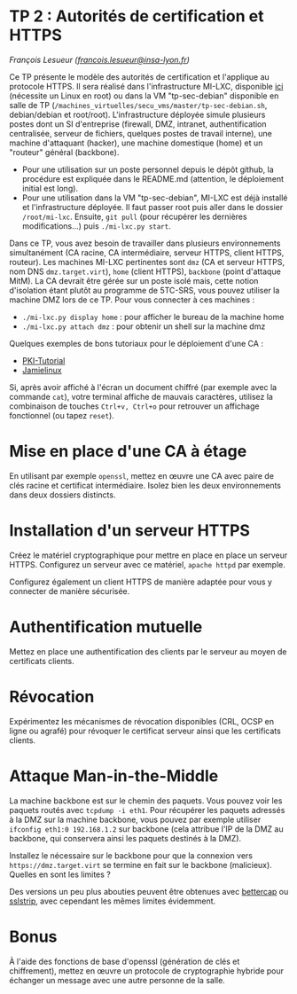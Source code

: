 # TP 2 : Autorités de certification et HTTPS

_François Lesueur ([francois.lesueur@insa-lyon.fr](mailto:francois.lesueur@insa-lyon.fr))_

Ce TP présente le modèle des autorités de certification et l'applique au protocole HTTPS. Il sera réalisé dans l'infrastructure MI-LXC, disponible [ici](https://github.com/flesueur/mi-lxc) (nécessite un Linux en root) ou dans la VM "tp-sec-debian" disponible en salle de TP (`/machines_virtuelles/secu_vms/master/tp-sec-debian.sh`, debian/debian et root/root). L'infrastructure déployée simule plusieurs postes dont un SI d'entreprise (firewall, DMZ, intranet, authentification centralisée, serveur de fichiers, quelques postes de travail interne), une machine d'attaquant (hacker), une machine domestique (home) et un "routeur" général (backbone).

* Pour une utilisation sur un poste personnel depuis le dépôt github, la procédure est expliquée dans le README.md (attention, le déploiement initial est long).
* Pour une utilisation dans la VM "tp-sec-debian", MI-LXC est déjà installé et l'infrastructure déployée. Il faut passer root puis aller dans le dossier `/root/mi-lxc`. Ensuite, `git pull` (pour récupérer les dernières modifications...) puis `./mi-lxc.py start`.

Dans ce TP, vous avez besoin de travailler dans plusieurs environnements simultanément (CA racine, CA intermédiaire, serveur HTTPS, client HTTPS, routeur). Les machines MI-LXC pertinentes sont `dmz` (CA et serveur HTTPS, nom DNS `dmz.target.virt`), `home` (client HTTPS), `backbone` (point d'attaque MitM). La CA devrait être gérée sur un poste isolé mais, cette notion d'isolation étant plutôt au programme de 5TC-SRS, vous pouvez utiliser la machine DMZ lors de ce TP. Pour vous connecter à ces machines :

* `./mi-lxc.py display home` : pour afficher le bureau de la machine home
* `./mi-lxc.py attach dmz` : pour obtenir un shell sur la machine dmz

Quelques exemples de bons tutoriaux pour le déploiement d'une CA :

* [PKI-Tutorial](https://pki-tutorial.readthedocs.io/en/latest/simple/index.html)
* [Jamielinux](https://jamielinux.com/docs/openssl-certificate-authority/)

Si, après avoir affiché à l'écran un document chiffré (par exemple avec la commande `cat`), votre terminal affiche de mauvais caractères, utilisez la combinaison de touches `Ctrl+v, Ctrl+o` pour retrouver un affichage fonctionnel (ou tapez `reset`).

Mise en place d'une CA à étage
==============================

En utilisant par exemple `openssl`, mettez en œuvre une CA avec paire de clés racine et certificat intermédiaire. Isolez bien les deux environnements dans deux dossiers distincts.


Installation d'un serveur HTTPS
===============================

Créez le matériel cryptographique pour mettre en place en place un serveur HTTPS. Configurez un serveur avec ce matériel, `apache httpd` par exemple.

Configurez également un client HTTPS de manière adaptée pour vous y connecter de manière sécurisée.

<!-- 
> Pour configurer et exécuter le serveur HTTPS, vous pouvez utiliser la VM "tp-sec-debian" disponible sur les postes du département. Pour la démarrer, il faut exécuter `/machines_virtuelles/secu_vms/master/tp-sec-debian.sh`. Les comptes disponible sont ensuite `root/root` et ̀`debian/debian`. Des redirections de ports sont configurées automatiquement, les ports 80 et 443 de la VM sont accessibles depuis un navigateur exécuté sur l'hôte par les URL `http://127.0.0.1:8080` et `https://127.0.0.1:8443`.
-->

Authentification mutuelle
=========================

Mettez en place une authentification des clients par le serveur au moyen de certificats clients.


Révocation
==========

Expérimentez les mécanismes de révocation disponibles (CRL, OCSP en ligne ou agrafé) pour révoquer le certificat serveur ainsi que les certificats clients.


Attaque Man-in-the-Middle
=========================

La machine backbone est sur le chemin des paquets. Vous pouvez voir les paquets routés avec `tcpdump -i eth1`. Pour récupérer les paquets adressés à la DMZ sur la machine backbone, vous pouvez par exemple utiliser `ifconfig eth1:0 192.168.1.2` sur backbone (cela attribue l'IP de la DMZ au backbone, qui conservera ainsi les paquets destinés à la DMZ).

Installez le nécessaire sur le backbone pour que la connexion vers `https://dmz.target.virt` se termine en fait sur le backbone (malicieux). Quelles en sont les limites ?

Des versions un peu plus abouties peuvent être obtenues avec [bettercap](https://www.bettercap.org/) ou [sslstrip](https://moxie.org/software/sslstrip/), avec cependant les mêmes limites évidemment.

Bonus
=====

À l'aide des fonctions de base d'openssl (génération de clés et chiffrement), mettez en œuvre un protocole de cryptographie hybride pour échanger un message avec une autre personne de la salle.

<!-- pinning, hsts -->

